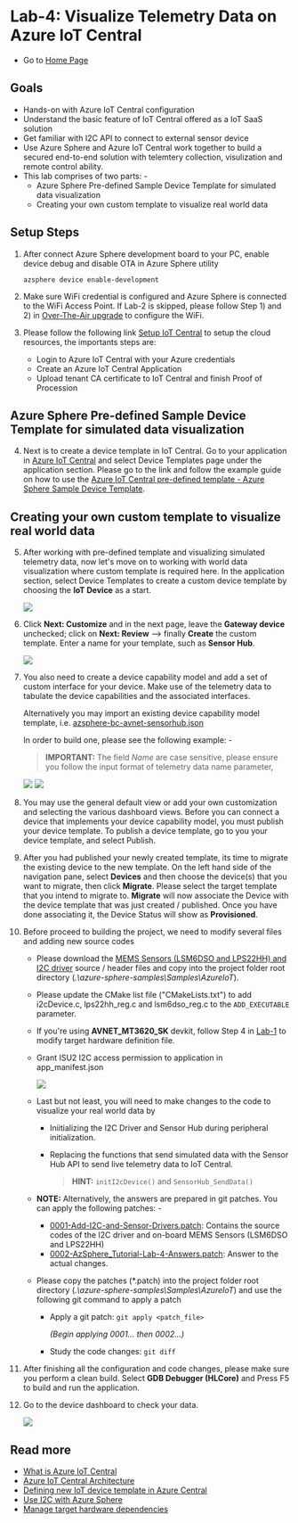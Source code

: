 # Lab-4: Visualize Telemetry Data on Azure IoT Central

- Go to [Home Page](README.md)

## Goals

- Hands-on with Azure IoT Central configuration
- Understand the basic feature of IoT Central offered as a IoT SaaS solution
- Get familiar with I2C API to connect to external sensor device
- Use Azure Sphere and Azure IoT Central work together to build a secured end-to-end solution with telemtery collection, visulization and remote control ability.
- This lab comprises of two parts: -
	- Azure Sphere Pre-defined Sample Device Template for simulated data visualization
	- Creating your own custom template to visualize real world data 

## Setup Steps

1. After connect Azure Sphere development board to your PC, enable device debug and disable OTA in Azure Sphere utility
   
   `azsphere device enable-development`

2. Make sure WiFi credential is configured and Azure Sphere is connected to the WiFi Access Point. If Lab-2 is skipped, please follow Step 1) and 2) in [Over-The-Air upgrade](lab-2.md) to configure the WiFi.
   
3. Please follow the following link [Setup IoT Central](https://docs.microsoft.com/en-us/azure-sphere/app-development/setup-iot-central) to setup the cloud resources, the importants steps are:
    
    - Login to Azure IoT Central with your Azure credentials
	- Create an Azure IoT Central Application
    - Upload tenant CA certificate to IoT Central and finish Proof of Procession

## Azure Sphere Pre-defined Sample Device Template for simulated data visualization

4. Next is to create a device template in IoT Central.  Go to your application in [Azure IoT Central](https://apps.azureiotcentral.com/) and select Device Templates page under the application section.  Please go to the link and follow the example guide on how to use the [Azure IoT Central pre-defined template - Azure Sphere Sample Device Template](https://github.com/Azure/azure-sphere-samples/blob/master/Samples/AzureIoT/IoTCentral.md#configure-the-azure-iot-central-application).

## Creating your own custom template to visualize real world data

5. After working with pre-defined template and visualizing simulated telemetry data, now let's move on to working with world data visualization where custom template is required here.  In the application section, select Device Templates to create a custom device template by choosing the **IoT Device** as a start.

	![](images/iotcentral_custom_template.png)

6. Click **Next: Customize** and in the next page, leave the **Gateway device** unchecked; click on **Next: Review** --> finally **Create** the custom template.  Enter a name for your template, such as **Sensor Hub**.

	![](images/iotcentral_custom_template_2.png)

7. You also need to create a device capability model and add a set of custom interface for your device.  Make use of the telemetry data to tabulate the device capabilities and the associated interfaces.  
	
	Alternatively you may import an existing device capability model template, i.e. [azsphere-bc-avnet-sensorhub.json](code/Lab-4/answer)

	In order to build one, please see the following example: -

	> **IMPORTANT:** The field *Name* are case sensitive, please ensure you follow the input format of telemetry data name parameter,
	
	
	![](images/iotcentral_capabilities_1.png)
	![](images/iotcentral_capabilities_2.png)


8.  You may use the general default view or add your own customization and selecting the various dashboard views. Before you can connect a device that implements your device capability model, you must publish your device template.  To publish a device template, go to you your device template, and select Publish.

9. After you had published your newly created template, its time to migrate the existing device to the new template. On the left hand side of the navigation pane, select **Devices** and then choose the device(s) that you want to migrate, then click **Migrate**.  Please select the target template that you intend to migrate to.  **Migrate** will now associate the Device with the device template that was just created / published. Once you have done associating it, the Device Status will show as **Provisioned**.

10. Before proceed to building the project, we need to modify several files and adding new source codes 
	
	- Please download the [MEMS Sensors (LSM6DSO and LPS22HH) and I2C driver](code/Lab-4/sensorhub_lsm6ds0_lps22hh) source / header files and copy into the project folder root directory (*.\azure-sphere-samples\Samples\AzureIoT*).
	- Please update the CMake list file ("CMakeLists.txt") to add i2cDevice.c, lps22hh_reg.c and lsm6dso_reg.c to the `ADD_EXECUTABLE` parameter. 
	- If you're using **AVNET_MT3620_SK** devkit, follow Step 4 in [Lab-1](lab-1.md) to modify target hardware definition file.
	- Grant ISU2 I2C access permission to application in app_manifest.json
	
	  ![](images/iotcentral_manifest_isu2.png)
		 
	- Last but not least, you will need to make changes to the code to visualize your real world data by 
	
		- Iniitializing the I2C Driver and Sensor Hub during peripheral initialization.
		- Replacing the functions that send simulated data with the Sensor Hub API to send live telemetry data to IoT Central.
				
			> **HINT:** `initI2cDevice()` and  `SensorHub_SendData()`
		
	- **NOTE:** Alternatively, the answers are prepared in git patches. You can apply the following patches: -  		
		
		- [0001-Add-I2C-and-Sensor-Drivers.patch](code/Lab-4/answer): Contains the source codes of the I2C driver and on-board MEMS Sensors (LSM6DSO and LPS22HH)
		- [0002-AzSphere_Tutorial-Lab-4-Answers.patch](code/Lab-4/answer): Answer to the actual changes.  
		
	- Please copy the patches (\*.patch) into the project folder root directory (*.\azure-sphere-samples\Samples\AzureIoT*) and use the following git command to apply a patch
		
		- Apply a git patch: `git apply <patch_file>` 
			
			*(Begin applying 0001... then 0002...)*
			
		- Study the code changes: `git diff`

11. After finishing all the configuration and code changes, please make sure you perform a clean build.  Select **GDB Debugger (HLCore)** and Press F5 to build and run the application. 

12. Go to the device dashboard to check your data.

    ![](images/SensorHub_Dashboard.png)
	

## Read more

- [What is Azure IoT Central](https://docs.microsoft.com/en-us/azure/iot-central/overview-iot-central)
- [Azure IoT Central Architecture](https://docs.microsoft.com/en-us/azure/iot-central/concepts-architecture)
- [Defining new IoT device template in Azure Central](https://docs.microsoft.com/en-us/azure/iot-central/core/howto-set-up-template)
- [Use I2C with Azure Sphere](https://docs.microsoft.com/en-us/azure-sphere/app-development/i2c)
- [Manage target hardware dependencies](https://docs.microsoft.com/en-us/azure-sphere/app-development/manage-hardware-dependencies)


